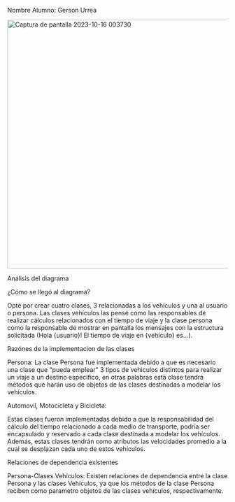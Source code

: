 Nombre Alumno: Gerson Urrea


<img width="569" alt="Captura de pantalla 2023-10-16 003730" src="https://github.com/Gerson-art/Ayudantia_Receso_Viaje/assets/138271596/bcb126ba-0e3b-4042-9109-a07c32403ecf">

Análisis del diagrama

¿Cómo se llegó al diagrama?

Opté por crear cuatro clases, 3 relacionadas a los vehículos y una al usuario o persona. Las clases vehículos las pensé como las responsables de realizar cálculos relacionados con el tiempo de viaje y la clase persona como la responsable de mostrar en pantalla los mensajes con la estructura solicitada (Hola {usuario}! El tiempo de viaje en {vehículo} es...).

Razónes de la implementacion de las clases

Persona: La clase Persona fue implementada debido a que es necesario una clase que "pueda emplear" 3 tipos de vehiculos distintos para realizar un viaje a un destino especifico, en otras palabras esta clase tendrá métodos que harán uso de objetos de las clases destinadas a modelar los vehículos.

Automovil, Motocicleta y Bicicleta:

Estas clases fueron implementadas debido a que la responsabilidad del cálculo del tiempo relacionado a cada medio de transporte, podría ser encapsulado y reservado a cada clase destinada a modelar los vehículos. Además, estas clases tendrán como atributos las velocidades promedio a la cual se desplazan cada uno de estos vehículos.

Relaciones de dependencia existentes

Persona-Clases Vehículos: Existen relaciones de dependencia entre la clase Persona y las clases Vehículos, ya que los métodos de la clase Persona reciben como parametro objetos de las clases vehículos, respectivamente.
